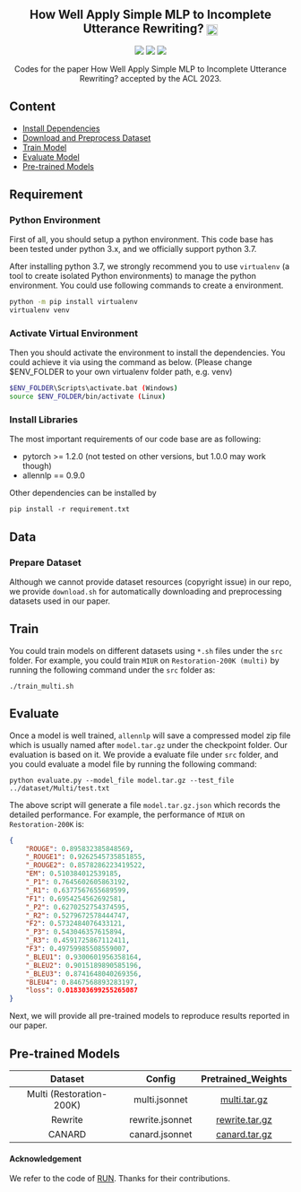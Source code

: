<h2 align="center">
 How Well Apply Simple MLP to Incomplete Utterance Rewriting?  <img src="https://pytorch.org/assets/images/logo-dark.svg" height = "20" align=center />
</h2>

<p align="center">
  <img src="https://img.shields.io/badge/ACL-2023-brightgreen">
  <a href = '' target='_blank'><img src="http://img.shields.io/badge/Paper-PDF-red.svg"></a>
  <img src="https://img.shields.io/badge/License-Apache%202.0-blue.svg">
</p>


<p align="center">
Codes for the paper How Well Apply Simple MLP to Incomplete Utterance Rewriting?  accepted by the ACL 2023.
</p>




## Content

- [Install Dependencies](#requirement)
- [Download and Preprocess Dataset](#data)
- [Train Model](#train)
- [Evaluate Model](#evaluate)
- [Pre-trained Models](#pre-trained-models)


## Requirement

### Python Environment

First of all, you should setup a python environment. This code base has been tested under python 3.x, and we officially support python 3.7.

After installing python 3.7, we strongly recommend you to use `virtualenv` (a tool to create isolated Python environments) to manage the python environment. You could use following commands to create a environment.

```bash
python -m pip install virtualenv
virtualenv venv
```

### Activate Virtual Environment
Then you should activate the environment to install the dependencies. You could achieve it via using the command as below. (Please change $ENV_FOLDER to your own virtualenv folder path, e.g. venv)

```bash
$ENV_FOLDER\Scripts\activate.bat (Windows)
source $ENV_FOLDER/bin/activate (Linux)
```

### Install Libraries

The most important requirements of our code base are as following:
- pytorch >= 1.2.0 (not tested on other versions, but 1.0.0 may work though)
- allennlp == 0.9.0

Other dependencies can be installed by

```console
pip install -r requirement.txt
```

## Data

### Prepare Dataset

Although we cannot provide dataset resources (copyright issue) in our repo, we provide `download.sh` for automatically downloading and preprocessing datasets used in our paper.




## Train

You could train models on different datasets using `*.sh` files under the `src` folder.  For example, you could train `MIUR` on `Restoration-200K (multi)` by running the following command under the `src` folder as:

```console
./train_multi.sh
```




## Evaluate

Once a model is well trained, `allennlp` will save a compressed model zip file which is usually named after `model.tar.gz` under the checkpoint folder. Our evaluation is based on it. We provide a evaluate file under `src` folder, and you could evaluate a model file by running the following command:

```concolse
python evaluate.py --model_file model.tar.gz --test_file ../dataset/Multi/test.txt
```

The above script will generate a file `model.tar.gz.json` which records the detailed performance. For example, the performance of `MIUR` on `Restoration-200K` is:
```json
{
    "ROUGE": 0.895832385848569,
    "_ROUGE1": 0.9262545735851855,
    "_ROUGE2": 0.8578286223419522,
    "EM": 0.510384012539185,
    "_P1": 0.7645602605863192,
    "_R1": 0.6377567655689599,
    "F1": 0.6954254562692581,
    "_P2": 0.6270252754374595,
    "_R2": 0.5279672578444747,
    "F2": 0.5732484076433121,
    "_P3": 0.543046357615894,
    "_R3": 0.4591725867112411,
    "F3": 0.49759985508559007,
    "_BLEU1": 0.9300601956358164,
    "_BLEU2": 0.9015189890585196,
    "_BLEU3": 0.8741648040269356,
    "BLEU4": 0.8467568893283197,
    "loss": 0.018303699255265087
}
```
Next, we will provide all pre-trained models to reproduce results reported in our paper.


## Pre-trained Models


| Dataset | Config | Pretrained_Weights |
| :---: | :---: | :---: |
| Multi (Restoration-200K) | multi.jsonnet | [multi.tar.gz](https://drive.google.com/file/d/1uRrbpqOw1Nga1maSnX0gWF1kSp0ncB48/view?usp=share_link) |
| Rewrite | rewrite.jsonnet | [rewrite.tar.gz](https://drive.google.com/file/d/1zxUzAeZcktGprjl2mcg00GPx-jEGWpN-/view?usp=share_link)|
| CANARD | canard.jsonnet | [canard.tar.gz](https://drive.google.com/file/d/14ZDIUkZi8UqoIvtv6lJJMJvQQ_eJrYPp/view?usp=share_link) |



#### Acknowledgement

We refer to the code of [RUN](https://github.com/microsoft/ContextualSP/tree/master/incomplete_utterance_rewriting). Thanks for their contributions.
